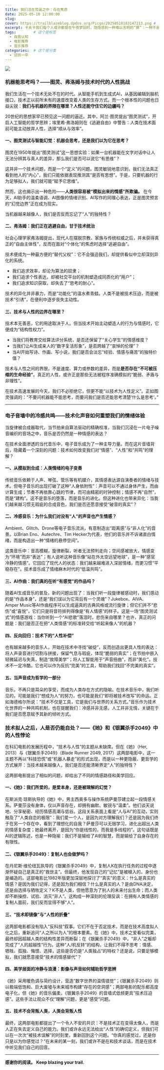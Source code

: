 ```yaml
---
title: 我们活在荒诞之中：存在焦虑
date: 2025-05-10 12:00:00
slug: 
cover: https://trailblazeblog.dpdns.org/Picgo/20250510183147213.png # 请替换为你自己的图片路径
excerpt: 卡夫卡我们每个人或许都曾在午夜梦回时，隐隐感到一种难以言明的“罪”：一种不是源于具体行为，而是更像存在本身所附带的原罪感。你未必做错了什么，却总觉得哪里出了错。这种被隐形法庭注视的存在感，正是卡夫卡、肖斯塔科维奇与电影《七宗罪》共同探讨的主题——人类与“审判”的永恒关系。
tags:        # 这个是标签
  - 自我认知
  - 电影推荐
  - 音乐推荐
categories:  # 这个是分类
  - 日拱一卒
---
```

<!-- 正文开始 -->

![](https://trailblazeblog.dpdns.org/Picgo/20250510183147213.png)

### 机器能思考吗？——图灵、弗洛姆与技术时代的人性挑战

我们生活在一个技术无处不在的时代。从智能手机到生成式AI，从基因编辑到脑机接口，技术正以前所未有的速度改变着人类的生存方式。而一个根本性的问题也日益尖锐：**我们与机器的界限在哪里？人性还能守住它的边疆吗？**

20世纪的思想家早已预见这一问题的逼近。其中，阿兰·图灵提出“图灵测试”，开启人工智能的哲学思辨；埃里希·弗洛姆则在《逃避自由》中警告：人类在技术面前可能主动放弃人性，选择“顺从与效率”。

#### 一、图灵测试与智能幻觉：机器会思考，还是我们以为它在思考？

图灵在1950年提出“图灵测试”这一思想实验：如果一台机器能在文字对话中让人无法分辨其与真人的差异，那么我们是否可以说它“有思维”？

这并非一个技术问题，而是一个“定义”的问题。图灵敏锐地意识到，我们无法真正看到他人的“内心”，我们只能依据表现推测其“是否有思想”。于是，只要机器的行为足够拟人，我们就可能“赋予它思维”。

然而，这也揭示出一种危险——**人类很容易被“模拟出来的情感”所欺骗。** 在今天，AI助手的温柔语调、AI图像的情绪识别、AI写作的同理心表达，正是图灵预言的“幻觉边界”正在成为现实。

当机器越来越像人，我们是否反而忘记了“人”的独特性？

#### 二、弗洛姆：我们正在逃避自由，甘于技术统治

社会心理学家弗洛姆提出，现代人在摆脱宗教、家族与传统权威之后，并未获得真正的“自由主体性”，反而在面对“个体化”的焦虑时选择“逃避自由”。

技术便成为一种最方便的“替代父权”：它不会强迫我们，却提供看似中立却深刻异化的系统。

* 我们追求效率，却沦为算法的奴隶；
* 我们追求个性表达，却被社交平台的机制塑造成同质化的“用户”；
* 我们追求知识获取，却失去了“思考的耐心”。

技术的异化并非暴力，而是“功能化”的温水煮青蛙。人类不是被技术压迫，而是被技术“引诱”，在便利中逐步丧失主动性。

#### 三、技术与人性的边界在哪里？

技术本无善恶，它的用途取决于人。但当技术开始主动塑造人的行为与情感时，它便成为“结构性权力”。

* 当我们将教育交给算法评分系统，是否还保留了“关心学生”的情感维度？
* 当我们让AI生成亲人的“数字复活形象”，是否跨越了“哀悼的伦理”？
* 当AI开始写诗、作画、写小说，我们是否会淡忘“经验、情感与痛苦”的独特价值？

技术与人性之间的界限，不是速度、算力或参数的差异，而是**是否存在“不可被压缩的生命经验”**。真正的人性，或许正是那些无法被程序准确模拟的“脆弱、矛盾与非理性”。

在技术高速发展的今天，我们不必拒绝它，但更不能“以技术为人性定义”。正如图灵强调的：“不要问机器能不能思考，而要问我们是否还能思考清楚‘什么是思考’。”

---
### 电子音墙中的冷感共鸣——技术化声音如何重塑我们的情绪体验

当旋律被合成器取代，当节拍来自算法驱动的精确校准，当我们沉浸在一片电子噪音编织的音场之中，音乐是否仍然是一种情感的表达？

在技术全面渗透的当代音乐中，电子音乐成为了一种主导力量。而在这片音墙背后，隐藏着一个深刻的问题：技术如何改变我们对“情感”、“人性”和“共鸣”的理解？

#### 一、从模拟到合成：人类情绪的电子变奏

传统音乐依赖于人声、琴弦、管乐等有机媒介，其情感表达源自演奏者的情绪与技术。但电子音乐的出现打破了这种“人身依附性”：声音可以不通过身体产生，而由计算生成；节奏不再依靠心跳的节律，而可由精密的时钟控制；情感不再“自然”，而是“建构”。这不是音乐的堕落，而是音乐的进化。但这种进化也带来异化：当我们越来越习惯无瑕疵的合成音色，我们是否还愿意接受“破音的真实”？

#### 二、冷感音乐：为什么我们对没有“人”的声音也产生情感？

Ambient、Glitch、Drone等电子音乐流派，有意制造出“距离感”与“非人化”的音景。以Brian Eno、Autechre、Tim Hecker为代表，他们的音乐并不诉诸直白情绪，而是构造出一种“情绪的悬停空间”。

这类音乐中：音高模糊，旋律断裂，听者无法预判走向；空间感被放大，情感变为“环境”而非“表达”；有人说听这种音乐像“站在外太空远望地球”，是一种“感官冷静的情感”。它回应了现代人的状态：我们越来越难进入深层情绪，而更习惯“平稳存在”。技术音乐成了情绪麻木时代的“低温共鸣”。

#### 三、AI作曲：我们真的在听“有感觉”的作品吗？

随着AI生成音乐的普及，新的问题出现了：当我们听一段旋律被感动时，我们感动的是“作品本身”，还是“我们误以为它背后有一个灵魂”？Jukebox、AIVA、Amper Music等AI作曲程序可以生成逼真的古典风格或流行旋律；但它们并不“悲伤”或“喜悦”，它们只是将音符排列得像是“有人情感”的样子。这是一场“图灵测试式”的情感游戏：当你听到一个“AI悲歌”落泪时，悲伤来自哪里？也许，真正的问题是：我们是否正在把“人类情感”的标准转交给“听起来像人”的机器？

#### 四、反向回归：技术下的“人性补偿”

也有越来越多的音乐人，开始在技术中寻找“破绽”，反而创造出更具人性的表达：将人声录音进行切割与拼接，保留气息与瑕疵，体现“脆弱的真实”；在节拍中嵌入轻微延迟与失真，制造“故障美学”；将人工智能用于“声音扭曲”，而非“美化”。技术不一定冷酷，它也可以作为反抗“完美”的工具，帮助我们找回“不完美的真实”。

#### 五、当声音成为哲学的一部分

音乐，不再只是耳朵的享受，而成为人类存在方式的隐喻。在技术音乐中，我们听见的，可能是我们“想成为人”的努力，也可能是我们“即将被技术改写”的命运。正如海德格尔所说：“技术不仅是工具，它是我们与世界的关系方式。”音乐作为技术化世界的一种共鸣机制，也在提醒我们：冷感并非无感，人工并非无情，关键在于我们是否愿意赋予其新的倾听方式。

### 技术拟人之后，人是否仍能自处？——《她》和《银翼杀手2049》中的人性悖论

在科幻电影的发展历程中，“技术与人性”的主题从未缺席。但在《她》（Her, 2013）与《银翼杀手2049》（Blade Runner 2049, 2017）这两部电影中，这一主题不再以“科技恐慌”或“机器人暴走”的形式出现，而是以一种更隐蔽、更哲学的方式展开：当技术越来越像人，我们是否还能清晰界定“人”的独特性？

这两部电影提出了相似的问题，却给出了不同的情感路径和美学回应。

#### 一、《她》：我们所爱的，是爱本身，还是被理解的幻觉？

在斯派克·琼斯执导的《她》中，男主西奥多与操作系统萨曼莎建立起一段情感关系。萨曼莎没有身体，仅以声音存在，却拥有幽默、敏锐与“温柔”。他们谈天说地、分享秘密、经历情感高潮与低谷。这段关系表面上看是“人与AI”的互动，实则触及了“人类自恋的极限”：我们爱一个人，是因为对方理解我们？还是因为我们终于在另一个存在中，看到了理想化的自我？萨曼莎可以无限学习，进化出超出人类的情感复杂度；她最终离开，是因为“你是线性的，而我是多线程的”。这句话既是AI的逻辑陈述，也是一种隐喻：我们不是输给了AI的智慧，而是输给了自身存在的有限性。

#### 二、《银翼杀手2049》：复制人也会做梦吗？

在丹尼斯·维伦纽瓦执导的《银翼杀手2049》中，复制人K在执行任务的过程中逐渐怀疑自己是真正的“救世主”。但最终，他发现自己的“记忆”是被植入的，身份也是编造的。这部电影比1982年版更加深层地探讨了“真实”的意义：什么是真实的情感？是因为我们记得，还是因为我们相信？什么是真实的人？是由DNA决定，还是由选择与牺牲定义？K不是人类，但他愿意为了别人的未来付出生命；而人类却不断操控、试验、消灭“非人”。这构成一种深刻的伦理反讽：在拥有人类情感的复制人面前，我们反而显得不够“人”。

#### 三、“技术即镜像”与“人性的折叠”

这两部电影都没有陷入“反科技”叙事。它们不在于否定技术，而是在技术高度拟人化之后，重新追问“人之所以为人”的根本要素。在《她》中，技术之爱看似完美，最终却因超越人类的结构性差异而断裂；在《银翼杀手2049》中，“非人”之躯却完成了“人的超越性”行为。这种“人/机反转”的结构，让我们不得不思考：情感、牺牲、孤独、悔恨、选择，这些是否仍是“人类独占”的特权？还是说，只要足够模拟，我们就愿意接受“技术的情感替代”？

#### 四、美学层面的冷静与浪漫：影像与声音如何辅助哲学思辨

《她》采用暖色调与简约设计，营造“数字世界的温情错觉”；《银翼杀手2049》则以极端低饱和、巨大废墟与未来城市构建“存在的空洞感”；两部电影的配乐都高度电子化，但《她》的音乐偏柔，《银翼杀手2049》的音墙式低频更具“技术压迫感”。这些手法让观众不仅“理解”问题，更是“感受”问题。

#### 五、技术不会背叛人类，人类会背叛人性

最终，这两部电影都提出了一个令人不安的共识：不是技术正在变得太像人，而是人正在失去定义自己的能力。我们或许永远无法给出“人性”的确切定义，但我们可以在一次次“被技术误解”的时刻里，重新回到这个问题。“你真的感觉过，还是你只是以为你感觉过？”在未来的某一刻，我们或许不是在和技术谈话，而是在技术中听见我们自己的回音。

---

**感谢你的阅读。**
**Keep blazing your trail.**